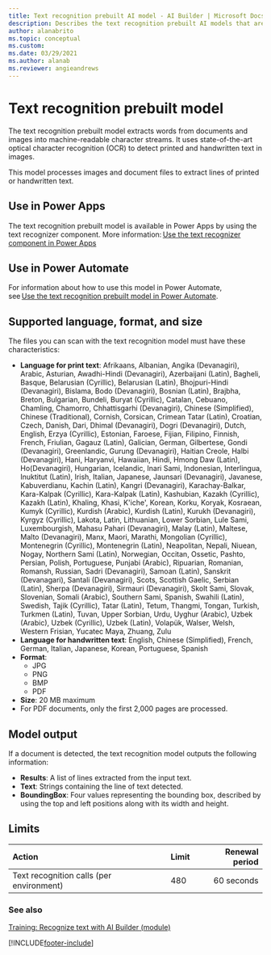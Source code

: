 ```yaml
---
title: Text recognition prebuilt AI model - AI Builder | Microsoft Docs
description: Describes the text recognition prebuilt AI models that are available in AI Builder.
author: alanabrito
ms.topic: conceptual
ms.custom: 
ms.date: 03/29/2021
ms.author: alanab
ms.reviewer: angieandrews
---
```


# Text recognition prebuilt model

The text recognition prebuilt model extracts words from documents and images into machine-readable character streams. It uses state-of-the-art optical character recognition (OCR) to detect printed and handwritten text in images.

This model processes images and document files to extract lines of printed or handwritten text.

## Use in Power Apps

The text recognition prebuilt model is available in Power Apps by using the text recognizer component. More information: [Use the text recognizer component in Power Apps](prebuilt-text-recognizer-component-in-powerapps.md)

## Use in Power Automate

For information about how to use this model in Power Automate, see [Use the text recognition prebuilt model in Power Automate](flow-text-recognition.md).

## Supported language, format, and size

The files you can scan with the text recognition model must have these characteristics:

- **Language for print text**: Afrikaans, Albanian, Angika (Devanagiri), Arabic, Asturian, Awadhi-Hindi (Devanagiri), Azerbaijani (Latin), Bagheli, Basque, Belarusian (Cyrillic), Belarusian (Latin), Bhojpuri-Hindi (Devanagiri), Bislama, Bodo (Devanagiri), Bosnian (Latin), Brajbha, Breton, Bulgarian, Bundeli, Buryat (Cyrillic), Catalan, Cebuano, Chamling, Chamorro, Chhattisgarhi (Devanagiri), Chinese (Simplified), Chinese (Traditional), Cornish, Corsican, Crimean Tatar (Latin), Croatian, Czech, Danish, Dari, Dhimal (Devanagiri), Dogri (Devanagiri), Dutch, English, Erzya (Cyrillic), Estonian, Faroese, Fijian, Filipino, Finnish, French, Friulian, Gagauz (Latin), Galician, German, Gilbertese, Gondi (Devanagiri), Greenlandic, Gurung (Devanagiri), Haitian Creole, Halbi (Devanagiri), Hani, Haryanvi, Hawaiian, Hindi, Hmong Daw (Latin), Ho(Devanagiri), Hungarian, Icelandic, Inari Sami, Indonesian, Interlingua, Inuktitut (Latin), Irish, Italian, Japanese, Jaunsari (Devanagiri), Javanese, Kabuverdianu, Kachin (Latin), Kangri (Devanagiri), Karachay-Balkar, Kara-Kalpak (Cyrillic), Kara-Kalpak (Latin), Kashubian, Kazakh (Cyrillic), Kazakh (Latin), Khaling, Khasi, K'iche', Korean, Korku, Koryak, Kosraean, Kumyk (Cyrillic), Kurdish (Arabic), Kurdish (Latin), Kurukh (Devanagiri), Kyrgyz (Cyrillic), Lakota, Latin, Lithuanian, Lower Sorbian, Lule Sami, Luxembourgish, Mahasu Pahari (Devanagiri), Malay (Latin), Maltese, Malto (Devanagiri), Manx,	Maori, Marathi, Mongolian (Cyrillic), Montenegrin (Cyrillic), Montenegrin (Latin), Neapolitan, Nepali, Niuean, Nogay, Northern Sami (Latin), Norwegian, Occitan, Ossetic, Pashto, Persian, Polish, Portuguese, Punjabi (Arabic), Ripuarian, Romanian, Romansh, Russian, Sadri (Devanagiri), Samoan (Latin), Sanskrit (Devanagari), Santali (Devanagiri), Scots, Scottish Gaelic, Serbian (Latin), Sherpa (Devanagiri), Sirmauri (Devanagiri), Skolt Sami, Slovak, Slovenian, Somali (Arabic), Southern Sami, Spanish, Swahili (Latin), Swedish, Tajik (Cyrillic), Tatar (Latin), Tetum, Thangmi, Tongan, Turkish, Turkmen (Latin), Tuvan, Upper Sorbian, Urdu, Uyghur (Arabic), Uzbek (Arabic), Uzbek (Cyrillic), Uzbek (Latin), Volapük, Walser, Welsh, Western Frisian, Yucatec Maya, Zhuang, Zulu
- **Language for handwritten text**: English, Chinese (Simplified), French, German, Italian, Japanese, Korean, Portuguese, Spanish
- **Format**:
  - JPG
  - PNG
  - BMP
  - PDF
- **Size**: 20 MB maximum
- For PDF documents, only the first 2,000 pages are processed.

## Model output

If a document is detected, the text recognition model outputs the following information:

- **Results**: A list of lines extracted from the input text.
- **Text**: Strings containing the line of text detected.
- **BoundingBox**: Four values representing the bounding box, described by using the top and left positions along with its width and height.

## Limits

|**Action**|**Limit**|**Renewal period**|
|:-----|:-----|-----:|
|Text recognition calls (per environment)|480|60 seconds|

### See also

[Training: Recognize text with AI Builder (module)](/training/modules/get-started-with-ai-builder-text-recognition/)

[!INCLUDE[footer-include](includes/footer-banner.md)]
